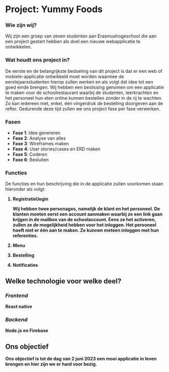 # Project: Yummy Foods
### Wie zijn wij?
Wij zijn een groep van zeven studenten aan Erasmushogeschool die aan een project gestart hebben als doel een nieuwe webapplicatie te ontwikkelen.
### Wat houdt ons project in?
De eerste en de belangrijkste bedoeling van dit project is dat er een web of mobiele-applicatie ontwikkeld moet worden waarmee de eerstejaarsstudenten hierop zullen werken en als volgt dat idee tot een goed einde brengen. Wij hebben een beslissing genomen om een applicatie te maken voor de schoolrestaurant waarbij de studenten, leerkrachten en het personeel hun eten online kunnen bestellen zonder in de rij te wachten. Zo kan iedereen met, enkel, één vingerdruk de bestelling doorgeven aan de refter. Gedurende deze tijd zullen we ons project fase per fase verwerken.   

### Fasen 
- **Fase 1**: Idee genereren
- **Fase 2**: Analyse van alles 
- **Fase 3**: Wireframes maken
- **Fase 4**: User stories/cases en ERD maken
- **Fase 5**: Coderen
- **Fase 6**: Besluiten

### Functies
De functies en hun beschrijving die in de applicatie zullen voorkomen staan hieronder als volgt: <b>
1. Registratie\login 
   
   Wij hebben twee personages, namelijk de klant en het personeel. De klanten moeten eerst een account aanmaken waarbij ze een link gaan krijgen in de mailbox van    de schoolaccount. Eens ze het activeren, zullen ze de mogelijkheid hebben voor het inloggen. 
   Het personeel hoeft niet er één aan te maken. Ze kunnen meteen inloggen met hun referenties. 
2. Menu 
3. Bestelling
4. Notificaties <b/>
 
 ##### 

## Welke technologie voor welke deel?
### *Frontend*
React native
### *Backend*
Node.js en Firebase
## Ons objectief
Ons objectief is tot de dag van 2 juni 2023 een mooi applicatie in leven brengen en hier zijn we er hard voor bezig.
 







